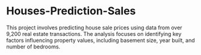 # Houses-Prediction-Sales
This project involves predicting house sale prices using data from over 9,200 real estate transactions. The analysis focuses on identifying key factors influencing property values, including basement size, year built, and number of bedrooms.
